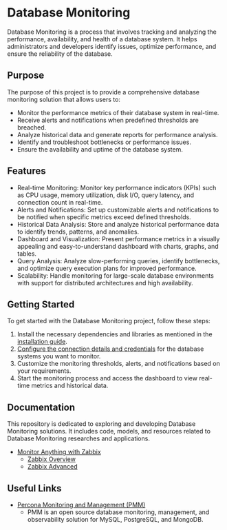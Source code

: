 # Database Monitoring

Database Monitoring is a process that involves tracking and analyzing the performance, availability, and health of a database system. It helps administrators and developers identify issues, optimize performance, and ensure the reliability of the database.

## Purpose

The purpose of this project is to provide a comprehensive database monitoring solution that allows users to:

- Monitor the performance metrics of their database system in real-time.
- Receive alerts and notifications when predefined thresholds are breached.
- Analyze historical data and generate reports for performance analysis.
- Identify and troubleshoot bottlenecks or performance issues.
- Ensure the availability and uptime of the database system.

## Features

- Real-time Monitoring: Monitor key performance indicators (KPIs) such as CPU usage, memory utilization, disk I/O, query latency, and connection count in real-time.
- Alerts and Notifications: Set up customizable alerts and notifications to be notified when specific metrics exceed defined thresholds.
- Historical Data Analysis: Store and analyze historical performance data to identify trends, patterns, and anomalies.
- Dashboard and Visualization: Present performance metrics in a visually appealing and easy-to-understand dashboard with charts, graphs, and tables.
- Query Analysis: Analyze slow-performing queries, identify bottlenecks, and optimize query execution plans for improved performance.
- Scalability: Handle monitoring for large-scale database environments with support for distributed architectures and high availability.

## Getting Started

To get started with the Database Monitoring project, follow these steps:

1. Install the necessary dependencies and libraries as mentioned in the [installation guide](https://github.com/OsmanKAYI/osmankayi.com/blob/43195437d2ab7a5d06a99f3d2eabed2235a23854/linux/setup.necessary.features.on.linux.24.04.md#L396).
2. [Configure the connection details and credentials](https://github.com/OsmanKAYI/osmankayi.com/blob/43195437d2ab7a5d06a99f3d2eabed2235a23854/linux/setup.necessary.features.on.linux.24.04.md#L413) for the database systems you want to monitor.
3. Customize the monitoring thresholds, alerts, and notifications based on your requirements.
4. Start the monitoring process and access the dashboard to view real-time metrics and historical data.

## Documentation

This repository is dedicated to exploring and developing Database Monitoring solutions. It includes code, models, and resources related to Database Monitoring researches and applications.

- [Monitor Anything with Zabbix](./monitoring.with.zabbix.md)
  - [Zabbix Overview](./zabbix.overview.md)
  - [Zabbix Advanced](./zabbix.advanced.md)

## Useful Links

- [Percona Monitoring and Management (PMM)](https://docs.percona.com/percona-monitoring-and-management/index.html)
  - PMM is an open source database monitoring, management, and observability solution for MySQL, PostgreSQL, and MongoDB.
